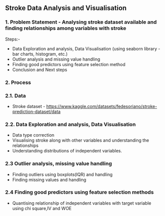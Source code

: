 ## Stroke Data Analysis and Visualisation ## 

### 1. Problem Statement - Analysing stroke dataset available and finding relationships among variables with stroke  ###
 Steps:-
* Data Exploration and analysis, Data Visualisation (using seaborn library - bar charts, histogram, etc.)
* Outlier analysis and missing value handling
* Finding good predictors using feature selection method 
* Conclusion and Next steps 


### 2. Process
### 2.1. Data
- Stroke dataset - https://www.kaggle.com/datasets/fedesoriano/stroke-prediction-dataset/data

### 2.2. Data Exploration and analysis, Data Visualisation 

* Data type correction
* Visualising stroke along with other variables and understanding the relationships
* Understanding distributions of independent variables.

### 2.3 Outlier analysis, missing value handling
* Finding outliers using boxplots(IQR) and handling 
* Finding missing values and handling

### 2.4 Finding good predictors using feature selection methods  
* Quantising relationship of independent variables with target variable using chi square,IV and WOE







